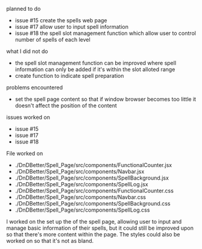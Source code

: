 planned to do
- issue #15 create the spells web page
- issue #17 allow user to input spell information
- issue #18 the spell slot management function which allow user to control number of spells of each level

what I did not do
- the spell slot management function can be improved where spell information can only be added if it's within the slot alloted range
- create function to indicate spell preparation

problems encountered
- set the spell page content so that if window browser becomes too little it doesn't affect the position of the content

issues worked on
- issue #15
- issue #17
- issue #18

File worked on
- ./DnDBetter/Spell_Page/src/components/FunctionalCounter.jsx
- ./DnDBetter/Spell_Page/src/components/Navbar.jsx
- ./DnDBetter/Spell_Page/src/components/SpellBackground.jsx
- ./DnDBetter/Spell_Page/src/components/SpellLog.jsx
- ./DnDBetter/Spell_Page/src/components/FunctionalCounter.css
- ./DnDBetter/Spell_Page/src/components/Navbar.css
- ./DnDBetter/Spell_Page/src/components/SpellBackground.css
- ./DnDBetter/Spell_Page/src/components/SpellLog.css

I worked on the set up the of the spell page, allowing user to input and manage basic information of their spells, but it could still be improved upon so that there's more content within the page. The styles could also be worked on so that it's not as bland. 
